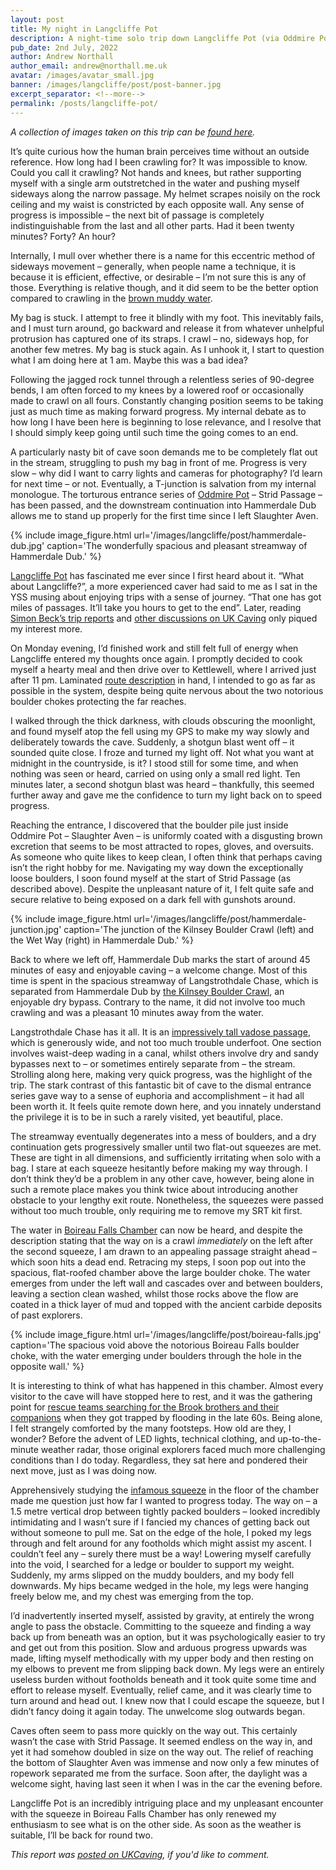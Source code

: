 ```yaml
---
layout: post
title: My night in Langcliffe Pot
description: A night-time solo trip down Langcliffe Pot (via Oddmire Pot) on 28th June, 2022.
pub_date: 2nd July, 2022
author: Andrew Northall
author_email: andrew@northall.me.uk
avatar: /images/avatar_small.jpg
banner: /images/langcliffe/post/post-banner.jpg
excerpt_separator: <!--more-->
permalink: /posts/langcliffe-pot/
---
```


*A collection of images taken on this trip can be [found here][10].*

It’s quite curious how the human brain perceives time without an outside reference. How long had I been crawling for? It was impossible to know. Could you call it crawling? Not hands and knees, but rather supporting myself with a single arm outstretched in the water and pushing myself sideways along the narrow passage. My helmet scrapes noisily on the rock ceiling and my waist is constricted by each opposite wall. Any sense of progress is impossible – the next bit of passage is completely indistinguishable from the last and all other parts. Had it been twenty minutes? Forty? An hour?

Internally, I mull over whether there is a name for this eccentric method of sideways movement – generally, when people name a technique, it is because it is efficient, effective, or desirable – I’m not sure this is any of those. Everything is relative though, and it did seem to be the better option compared to crawling in the [brown muddy water][8]. 

My bag is stuck. I attempt to free it blindly with my foot. This inevitably fails, and I must turn around, go backward and release it from whatever unhelpful protrusion has captured one of its straps. I crawl – no, sideways hop, for another few metres. My bag is stuck again. As I unhook it, I start to question what I am doing here at 1 am. Maybe this was a bad idea? 

Following the jagged rock tunnel through a relentless series of 90-degree bends, I am often forced to my knees by a lowered roof or occasionally made to crawl on all fours. Constantly changing position seems to be taking just as much time as making forward progress. My internal debate as to how long I have been here is beginning to lose relevance, and I resolve that I should simply keep going until such time the going comes to an end. 

A particularly nasty bit of cave soon demands me to be completely flat out in the stream, struggling to push my bag in front of me. Progress is very slow – why did I want to carry lights and cameras for photography? I’d learn for next time – or not. Eventually, a T-junction is salvation from my internal monologue. The torturous entrance series of [Oddmire Pot][5] – Strid Passage – has been passed, and the downstream continuation into Hammerdale Dub allows me to stand up properly for the first time since I left Slaughter Aven.

<!--more-->

{% include image_figure.html url='/images/langcliffe/post/hammerdale-dub.jpg' caption='The wonderfully spacious and pleasant streamway of Hammerdale Dub.' %}

[Langcliffe Pot][1] has fascinated me ever since I first heard about it. “What about Langcliffe?”, a more experienced caver had said to me as I sat in the YSS musing about enjoying trips with a sense of journey. “That one has got miles of passages. It’ll take you hours to get to the end”. Later, reading [Simon Beck’s trip reports][3] and [other discussions on UK Caving][4] only piqued my interest more.

On Monday evening, I’d finished work and still felt full of energy when Langcliffe entered my thoughts once again. I promptly decided to cook myself a hearty meal and then drive over to Kettlewell, where I arrived just after 11 pm. Laminated [route description][13] in hand, I intended to go as far as possible in the system, despite being quite nervous about the two notorious boulder chokes protecting the far reaches.

I walked through the thick darkness, with clouds obscuring the moonlight, and found myself atop the fell using my GPS to make my way slowly and deliberately towards the cave. Suddenly, a shotgun blast went off – it sounded quite close. I froze and turned my light off. Not what you want at midnight in the countryside, is it? I stood still for some time, and when nothing was seen or heard, carried on using only a small red light. Ten minutes later, a second shotgun blast was heard – thankfully, this seemed further away and gave me the confidence to turn my light back on to speed progress.

Reaching the entrance, I discovered that the boulder pile just inside Oddmire Pot – Slaughter Aven – is uniformly coated with a disgusting brown excretion that seems to be most attracted to ropes, gloves, and oversuits. As someone who quite likes to keep clean, I often think that perhaps caving isn’t the right hobby for me. Navigating my way down the exceptionally loose boulders, I soon found myself at the start of Strid Passage (as described above). Despite the unpleasant nature of it, I felt quite safe and secure relative to being exposed on a dark fell with gunshots around.

{% include image_figure.html url='/images/langcliffe/post/hammerdale-junction.jpg' caption='The junction of the Kilnsey Boulder Crawl (left) and the Wet Way (right) in Hammerdale Dub.' %}

Back to where we left off, Hammerdale Dub marks the start of around 45 minutes of easy and enjoyable caving – a welcome change. Most of this time is spent in the spacious streamway of Langstrothdale Chase, which is separated from Hammerdale Dub by [the Kilnsey Boulder Crawl][9], an enjoyable dry bypass. Contrary to the name, it did not involve too much crawling and was a pleasant 10 minutes away from the water.

Langstrothdale Chase has it all. It is an [impressively tall vadose passage][11], which is generously wide, and not too much trouble underfoot. One section involves waist-deep wading in a canal, whilst others involve dry and sandy bypasses next to – or sometimes entirely separate from – the stream. Strolling along here, making very quick progress, was the highlight of the trip. The stark contrast of this fantastic bit of cave to the dismal entrance series gave way to a sense of euphoria and accomplishment – it had all been worth it. It feels quite remote down here, and you innately understand the privilege it is to be in such a rarely visited, yet beautiful, place.

The streamway eventually degenerates into a mess of boulders, and a dry continuation gets progressively smaller until two flat-out squeezes are met. These are tight in all dimensions, and sufficiently irritating when solo with a bag. I stare at each squeeze hesitantly before making my way through. I don’t think they’d be a problem in any other cave, however, being alone in such a remote place makes you think twice about introducing another obstacle to your lengthy exit route. Nonetheless, the squeezes were passed without too much trouble, only requiring me to remove my SRT kit first.

The water in [Boireau Falls Chamber][12] can now be heard, and despite the description stating that the way on is a crawl *immediately* on the left after the second squeeze, I am drawn to an appealing passage straight ahead – which soon hits a dead end. Retracing my steps, I soon pop out into the spacious, flat-roofed chamber above the large boulder choke. The water emerges from under the left wall and cascades over and between boulders, leaving a section clean washed, whilst those rocks above the flow are coated in a thick layer of mud and topped with the ancient carbide deposits of past explorers.

{% include image_figure.html url='/images/langcliffe/post/boireau-falls.jpg' caption='The spacious void above the notorious Boireau Falls boulder choke, with the water emerging under boulders through the hole in the opposite wall.' %}

It is interesting to think of what has happened in this chamber. Almost every visitor to the cave will have stopped here to rest, and it was the gathering point for [rescue teams searching for the Brook brothers and their companions][7] when they got trapped by flooding in the late 60s. Being alone, I felt strangely comforted by the many footsteps. How old are they, I wonder? Before the advent of LED lights, technical clothing, and up-to-the-minute weather radar, those original explorers faced much more challenging conditions than I do today. Regardless, they sat here and pondered their next move, just as I was doing now.

Apprehensively studying the [infamous squeeze][6] in the floor of the chamber made me question just how far I wanted to progress today. The way on – a 1.5 metre vertical drop between tightly packed boulders – looked incredibly intimidating and I wasn’t sure if I fancied my chances of getting back out without someone to pull me. Sat on the edge of the hole, I poked my legs through and felt around for any footholds which might assist my ascent. I couldn’t feel any – surely there must be a way! Lowering myself carefully into the void, I searched for a ledge or boulder to support my weight. Suddenly, my arms slipped on the muddy boulders, and my body fell downwards. My hips became wedged in the hole, my legs were hanging freely below me, and my chest was emerging from the top. 

I’d inadvertently inserted myself, assisted by gravity, at entirely the wrong angle to pass the obstacle. Committing to the squeeze and finding a way back up from beneath was an option, but it was psychologically easier to try and get out from this position. Slow and arduous progress upwards was made, lifting myself methodically with my upper body and then resting on my elbows to prevent me from slipping back down. My legs were an entirely useless burden without footholds beneath and it took quite some time and effort to release myself. Eventually, relief came, and it was clearly time to turn around and head out. I knew now that I could escape the squeeze, but I didn’t fancy doing it again today. The unwelcome slog outwards began.

Caves often seem to pass more quickly on the way out. This certainly wasn’t the case with Strid Passage. It seemed endless on the way in, and yet it had somehow doubled in size on the way out. The relief of reaching the bottom of Slaughter Aven was immense and now only a few minutes of ropework separated me from the surface. Soon after, the daylight was a welcome sight, having last seen it when I was in the car the evening before.

Langcliffe Pot is an incredibly intriguing place and my unpleasant encounter with the squeeze in Boireau Falls Chamber has only renewed my enthusiasm to see what is on the other side. As soon as the weather is suitable, I’ll be back for round two.

*This report was [posted on UKCaving][14], if you'd like to comment.*

[1]: https://en.wikipedia.org/wiki/Langcliffe_Pot                                      "Wikipedia: Langcliffe Pot"
[2]: https://cncc.org.uk/cave/langcliffe-pot                                           "CNCC: Langcliffe Pot"
[3]: http://simonbeck.blogspot.com/2016/07/langcliffe-pot-via-oddmire.html             "Simon Beck: Langcliffe Pot via Oddmire"
[4]: https://ukcaving.com/board/index.php?threads/langcliffe-pot-solo.22204/           "UKCaving: Langcliffe Pot solo"
[5]: https://cncc.org.uk/cave/oddmire-pot                                              "CNCC: Oddmire Pot"
[6]: /images/langcliffe/hq/langcliffe-28.jpg                                           "Image of the Boireau Falls squeeze"
[7]: http://caving-library.org.uk/audio/playback-220.html                              "British Caving Library audio archive"
[8]: /images/langcliffe/hq/langcliffe-01.jpg                                           "Image of Strid Passage"
[9]: /images/langcliffe/hq/langcliffe-14.jpg                                           "Image of the Kilnsey Boulder Crawl"
[10]: /photos/langcliffe                                                               "Langcliffe Pot image gallery"
[11]: /images/langcliffe/hq/langcliffe-18.jpg                                          "Image of the Langstrothdale Chase streamway"
[12]: /images/langcliffe/hq/langcliffe-24.jpg                                          "Panorama of Boireau Falls Chamber"
[13]: https://starlessriver.com/shop/not-for-the-faint-hearted/                        "Buy Not for the Faint Hearted on Starless River"
[14]: https://ukcaving.com/board/index.php?threads/my-night-in-langcliffe-pot.29659/   "UKCaving: My night in Langcliffe Pot"